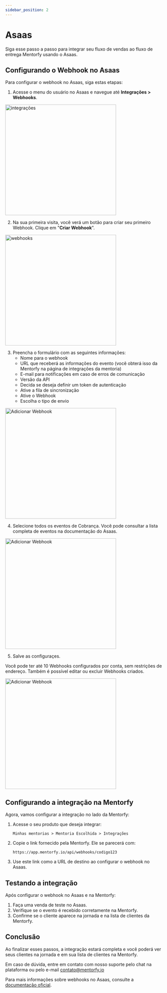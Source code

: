```yaml
---
sidebar_position: 2
---
```


# Asaas

Siga esse passo a passo para integrar seu fluxo de vendas ao fluxo de entrega Mentorfy usando o Asaas.

## Configurando o Webhook no Asaas

Para configurar o webhook no Asaas, siga estas etapas:

1. Acesse o menu do usuário no Asaas e navegue até **Integrações > Webhooks**.

<img src="/docs/img/asaas_integracoes.png" alt="integrações" width="350" /> 
<br/>

2. Na sua primeira visita, você verá um botão para criar seu primeiro Webhook. Clique em "**Criar Webhook**".

<img src="/docs/img/asaas_webhooks.png" alt="webhooks" width="350" />
<br/>

3. Preencha o formulário com as seguintes informações:
   - Nome para o webhook
   - URL que receberá as informações do evento (você obterá isso da Mentorfy na página de integrações da mentoria)
   - E-mail para notificações em caso de erros de comunicação
   - Versão da API
   - Decida se deseja definir um token de autenticação
   - Ative a fila de sincronização
   - Ative o Webhook
   - Escolha o tipo de envio

<img src="/docs/img/asaas_adicionar_webhook.png" alt="Adicionar Webhook" width="350" />
<br/>

4. Selecione todos os eventos de Cobrança. Você pode consultar a lista completa de eventos na documentação do Asaas.

<img src="/docs/img/asaas_adicionar_webhook_eventos.png" alt="Adicionar Webhook" width="350" />
<br/>

5. Salve as configuraçes.

Você pode ter até 10 Webhooks configurados por conta, sem restrições de endereço. Também é possível editar ou excluir Webhooks criados.

<img src="/docs/img/asaas_webhooks_salvar.png" alt="Adicionar Webhook" width="350" />
<br/>

<!-- Adicionar imagens relevantes aqui -->

## Configurando a integração na Mentorfy

Agora, vamos configurar a integração no lado da Mentorfy:

1. Acesse o seu produto que deseja integrar:
   ```
   Minhas mentorias > Mentoria Escolhida > Integrações
   ```

2. Copie o link fornecido pela Mentorfy. Ele se parecerá com:
   ```
   https://app.mentorfy.io/api/webhooks/codigo123
   ```

3. Use este link como a URL de destino ao configurar o webhook no Asaas.

## Testando a integração

Após configurar o webhook no Asaas e na Mentorfy:

1. Faça uma venda de teste no Asaas.
2. Verifique se o evento é recebido corretamente na Mentorfy.
3. Confirme se o cliente aparece na jornada e na lista de clientes da Mentorfy.

## Conclusão

Ao finalizar esses passos, a integração estará completa e você poderá ver seus clientes na jornada e em sua lista de clientes na Mentorfy.

Em caso de dúvida, entre em contato com nosso suporte pelo chat na plataforma ou pelo e-mail contato@mentorfy.io

Para mais informações sobre webhooks no Asaas, consulte a [documentação oficial](https://docs.asaas.com/docs/create-new-webhook-via-web-application).